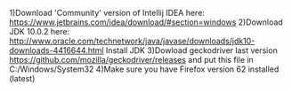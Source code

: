 1)Download 'Community' version of Intellij IDEA here:
https://www.jetbrains.com/idea/download/#section=windows 
2)Download JDK 10.0.2 here: 
http://www.oracle.com/technetwork/java/javase/downloads/jdk10-downloads-4416644.html 
Install JDK
3)Dowload geckodriver last version https://github.com/mozilla/geckodriver/releases and put this file in C:/Windows/System32
4)Make sure you have Firefox version 62 installed (latest)


